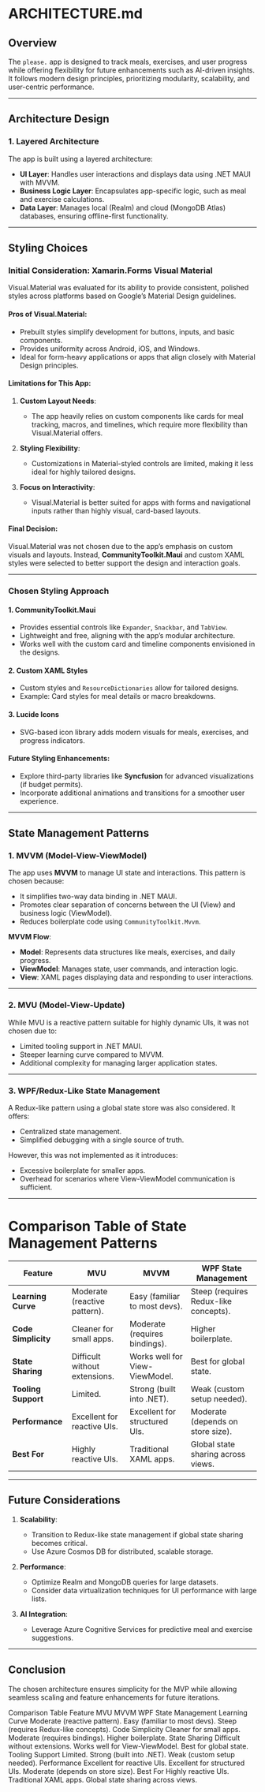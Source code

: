 
# **ARCHITECTURE.md**

## **Overview**
The `please.` app is designed to track meals, exercises, and user progress while offering flexibility for future enhancements such as AI-driven insights. It follows modern design principles, prioritizing modularity, scalability, and user-centric performance.

---

## **Architecture Design**

### **1. Layered Architecture**
The app is built using a layered architecture:
- **UI Layer**: Handles user interactions and displays data using .NET MAUI with MVVM.
- **Business Logic Layer**: Encapsulates app-specific logic, such as meal and exercise calculations.
- **Data Layer**: Manages local (Realm) and cloud (MongoDB Atlas) databases, ensuring offline-first functionality.

---

## **Styling Choices**

### **Initial Consideration: Xamarin.Forms Visual Material**
Visual.Material was evaluated for its ability to provide consistent, polished styles across platforms based on Google’s Material Design guidelines. 

#### **Pros of Visual.Material**:
- Prebuilt styles simplify development for buttons, inputs, and basic components.
- Provides uniformity across Android, iOS, and Windows.
- Ideal for form-heavy applications or apps that align closely with Material Design principles.

#### **Limitations for This App**:
1. **Custom Layout Needs**:
   - The app heavily relies on custom components like cards for meal tracking, macros, and timelines, which require more flexibility than Visual.Material offers.

2. **Styling Flexibility**:
   - Customizations in Material-styled controls are limited, making it less ideal for highly tailored designs.

3. **Focus on Interactivity**:
   - Visual.Material is better suited for apps with forms and navigational inputs rather than highly visual, card-based layouts.

#### **Final Decision**:
Visual.Material was not chosen due to the app’s emphasis on custom visuals and layouts. Instead, **CommunityToolkit.Maui** and custom XAML styles were selected to better support the design and interaction goals.

---

### **Chosen Styling Approach**

#### **1. CommunityToolkit.Maui**
- Provides essential controls like `Expander`, `Snackbar`, and `TabView`.
- Lightweight and free, aligning with the app’s modular architecture.
- Works well with the custom card and timeline components envisioned in the designs.

#### **2. Custom XAML Styles**
- Custom styles and `ResourceDictionaries` allow for tailored designs.
- Example: Card styles for meal details or macro breakdowns.

#### **3. Lucide Icons**
- SVG-based icon library adds modern visuals for meals, exercises, and progress indicators.

#### **Future Styling Enhancements**:
- Explore third-party libraries like **Syncfusion** for advanced visualizations (if budget permits).
- Incorporate additional animations and transitions for a smoother user experience.

---

## **State Management Patterns**

### **1. MVVM (Model-View-ViewModel)**
The app uses **MVVM** to manage UI state and interactions. This pattern is chosen because:
- It simplifies two-way data binding in .NET MAUI.
- Promotes clear separation of concerns between the UI (View) and business logic (ViewModel).
- Reduces boilerplate code using `CommunityToolkit.Mvvm`.

**MVVM Flow**:
- **Model**: Represents data structures like meals, exercises, and daily progress.
- **ViewModel**: Manages state, user commands, and interaction logic.
- **View**: XAML pages displaying data and responding to user interactions.

---

### **2. MVU (Model-View-Update)**
While MVU is a reactive pattern suitable for highly dynamic UIs, it was not chosen due to:
- Limited tooling support in .NET MAUI.
- Steeper learning curve compared to MVVM.
- Additional complexity for managing larger application states.

---

### **3. WPF/Redux-Like State Management**
A Redux-like pattern using a global state store was also considered. It offers:
- Centralized state management.
- Simplified debugging with a single source of truth.

However, this was not implemented as it introduces:
- Excessive boilerplate for smaller apps.
- Overhead for scenarios where View-ViewModel communication is sufficient.

---

# **Comparison Table of State Management Patterns**

| **Feature**               | **MVU**                        | **MVVM**                       | **WPF State Management**        |
|---------------------------|---------------------------------|---------------------------------|----------------------------------|
| **Learning Curve**         | Moderate (reactive pattern).   | Easy (familiar to most devs).   | Steep (requires Redux-like concepts). |
| **Code Simplicity**        | Cleaner for small apps.         | Moderate (requires bindings).   | Higher boilerplate.             |
| **State Sharing**          | Difficult without extensions.   | Works well for View-ViewModel.  | Best for global state.          |
| **Tooling Support**        | Limited.                       | Strong (built into .NET).       | Weak (custom setup needed).     |
| **Performance**            | Excellent for reactive UIs.     | Excellent for structured UIs.   | Moderate (depends on store size).|
| **Best For**               | Highly reactive UIs.           | Traditional XAML apps.          | Global state sharing across views.|

---

## **Future Considerations**
1. **Scalability**:
   - Transition to Redux-like state management if global state sharing becomes critical.
   - Use Azure Cosmos DB for distributed, scalable storage.

2. **Performance**:
   - Optimize Realm and MongoDB queries for large datasets.
   - Consider data virtualization techniques for UI performance with large lists.

3. **AI Integration**:
   - Leverage Azure Cognitive Services for predictive meal and exercise suggestions.

---

## **Conclusion**
The chosen architecture ensures simplicity for the MVP while allowing seamless scaling and feature enhancements for future iterations.

Comparison Table
Feature	MVU	MVVM	WPF State Management
Learning Curve	Moderate (reactive pattern).	Easy (familiar to most devs).	Steep (requires Redux-like concepts).
Code Simplicity	Cleaner for small apps.	Moderate (requires bindings).	Higher boilerplate.
State Sharing	Difficult without extensions.	Works well for View-ViewModel.	Best for global state.
Tooling Support	Limited.	Strong (built into .NET).	Weak (custom setup needed).
Performance	Excellent for reactive UIs.	Excellent for structured UIs.	Moderate (depends on store size).
Best For	Highly reactive UIs.	Traditional XAML apps.	Global state sharing across views.
